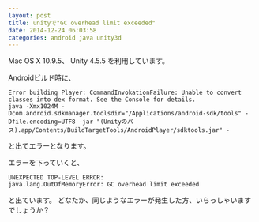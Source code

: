 ```yaml
---
layout: post
title: unityで"GC overhead limit exceeded"
date: 2014-12-24 06:03:58
categories: android java unity3d
---
```

<p>Mac OS X 10.9.5、
Unity 4.5.5
を利用しています。</p>

<p>Androidビルド時に、</p>

```
Error building Player: CommandInvokationFailure: Unable to convert classes into dex format. See the Console for details.
java -Xmx1024M -Dcom.android.sdkmanager.toolsdir="/Applications/android-sdk/tools" -Dfile.encoding=UTF8 -jar "(Unityのパス).app/Contents/BuildTargetTools/AndroidPlayer/sdktools.jar" -
```

<p>と出てエラーとなります。</p>

<p>エラーを下っていくと、</p>

```
UNEXPECTED TOP-LEVEL ERROR:
java.lang.OutOfMemoryError: GC overhead limit exceeded
```

<p>と出ています。
どなたか、同じようなエラーが発生した方、いらっしゃいますでしょうか？</p>

